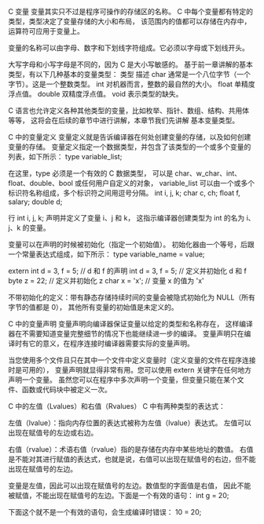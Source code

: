 

C 变量
变量其实只不过是程序可操作的存储区的名称。
C 中每个变量都有特定的类型，类型决定了变量存储的大小和布局，
该范围内的值都可以存储在内存中，运算符可应用于变量上。

变量的名称可以由字母、数字和下划线字符组成。它必须以字母或下划线开头。


大写字母和小写字母是不同的，因为 C 是大小写敏感的。
基于前一章讲解的基本类型，有以下几种基本的变量类型：
类型	描述
char	通常是一个八位字节（一个字节）。这是一个整数类型。
int	    对机器而言，整数的最自然的大小。
float	单精度浮点值。
double	双精度浮点值。
void	表示类型的缺失。

C 语言也允许定义各种其他类型的变量，比如枚举、指针、数组、结构、共用体等等，
这将会在后续的章节中进行讲解，本章节我们先讲解 基本变量类型。

C 中的变量定义
变量定义就是告诉编译器在何处创建变量的存储，以及如何创建变量的存储。
变量定义指定一个数据类型，并包含了该类型的一个或多个变量的列表，如下所示：
type variable_list;

在这里，type 必须是一个有效的 C 数据类型，
可以是 char、w_char、int、float、double、bool 或任何用户自定义的对象，
variable_list 可以由一个或多个标识符名称组成，多个标识符之间用逗号分隔。
int    i, j, k;
char   c, ch;
float  f, salary;
double d;

行 int i, j, k; 声明并定义了变量 i、j 和 k，
这指示编译器创建类型为 int 的名为 i、j、k 的变量。

变量可以在声明的时候被初始化（指定一个初始值）。
初始化器由一个等号，后跟一个常量表达式组成，如下所示：
type variable_name = value;

extern int d = 3, f = 5;    // d 和 f 的声明 
int d = 3, f = 5;           // 定义并初始化 d 和 f
byte z = 22;                // 定义并初始化 z
char x = 'x';               // 变量 x 的值为 'x'

不带初始化的定义：带有静态存储持续时间的变量会被隐式初始化为 NULL（所有字节的值都是 0），
其他所有变量的初始值是未定义的。

C 中的变量声明
变量声明向编译器保证变量以给定的类型和名称存在，
这样编译器在不需要知道变量完整细节的情况下也能继续进一步的编译。
变量声明只在编译时有它的意义，在程序连接时编译器需要实际的变量声明。

当您使用多个文件且只在其中一个文件中定义变量时（定义变量的文件在程序连接时是可用的），
变量声明就显得非常有用。您可以使用 extern 关键字在任何地方声明一个变量。
虽然您可以在程序中多次声明一个变量，但变量只能在某个文件、函数或代码块中被定义一次。





C 中的左值（Lvalues）和右值（Rvalues）
C 中有两种类型的表达式：

左值（lvalue）：指向内存位置的表达式被称为左值（lvalue）表达式。
左值可以出现在赋值号的左边或右边。

右值（rvalue）：术语右值（rvalue）指的是存储在内存中某些地址的数值。
右值是不能对其进行赋值的表达式，也就是说，右值可以出现在赋值号的右边，但不能出现在赋值号的左边。



变量是左值，因此可以出现在赋值号的左边。数值型的字面值是右值，
因此不能被赋值，不能出现在赋值号的左边。下面是一个有效的语句：
int g = 20;

下面这个就不是一个有效的语句，会生成编译时错误：
10 = 20;







